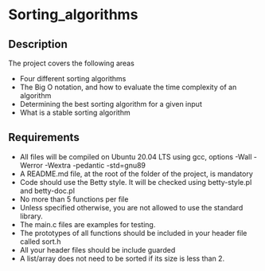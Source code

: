 # Sorting_algorithms

## Description
The project covers the following areas
+ Four different sorting algorithms
+ The Big O notation, and how to evaluate the time complexity of an algorithm
+ Determining the best sorting algorithm for a given input
+ What is a stable sorting algorithm

## Requirements
+ All files will be compiled on Ubuntu 20.04 LTS using gcc, options -Wall -Werror -Wextra -pedantic -std=gnu89
+ A README.md file, at the root of the folder of the project, is mandatory
+ Code should use the Betty style. It will be checked using betty-style.pl and betty-doc.pl
+ No more than 5 functions per file
+ Unless specified otherwise, you are not allowed to use the standard library.
+ The main.c files are examples for testing.
+ The prototypes of all functions should be included in your header file called sort.h
+ All your header files should be include guarded
+ A list/array does not need to be sorted if its size is less than 2.
